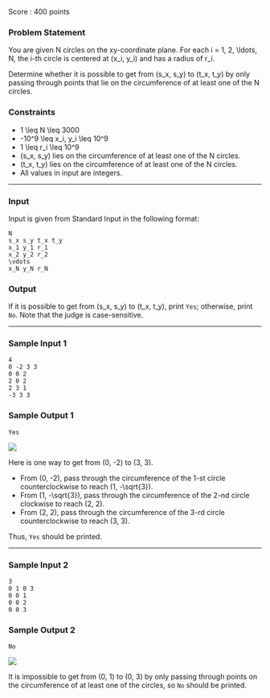 Score : 400 points

### Problem Statement

You are given N circles on the xy-coordinate plane.
For each i = 1, 2, \ldots, N, the i-th circle is centered at (x\_i, y\_i) and has a radius of r\_i.

Determine whether it is possible to get from (s\_x, s\_y) to (t\_x, t\_y) by only passing through points that lie on the circumference of at least one of the N circles.

### Constraints

* 1 \leq N \leq 3000
* -10^9 \leq x\_i, y\_i \leq 10^9
* 1 \leq r\_i \leq 10^9
* (s\_x, s\_y) lies on the circumference of at least one of the N circles.
* (t\_x, t\_y) lies on the circumference of at least one of the N circles.
* All values in input are integers.

---

### Input

Input is given from Standard Input in the following format:

```
N
s_x s_y t_x t_y
x_1 y_1 r_1
x_2 y_2 r_2
\vdots
x_N y_N r_N
```

### Output

If it is possible to get from (s\_x, s\_y) to (t\_x, t\_y), print `Yes`; otherwise, print `No`.
Note that the judge is case-sensitive.

---

### Sample Input 1

```
4
0 -2 3 3
0 0 2
2 0 2
2 3 1
-3 3 3
```

### Sample Output 1

```
Yes
```

![](https://img.atcoder.jp/abc259/7b850385b9d67dc150435ffc7818bd94.png)

Here is one way to get from (0, -2) to (3, 3).

* From (0, -2), pass through the circumference of the 1-st circle counterclockwise to reach (1, -\sqrt{3}).
* From (1, -\sqrt{3}), pass through the circumference of the 2-nd circle clockwise to reach (2, 2).
* From (2, 2), pass through the circumference of the 3-rd circle counterclockwise to reach (3, 3).

Thus, `Yes` should be printed.

---

### Sample Input 2

```
3
0 1 0 3
0 0 1
0 0 2
0 0 3
```

### Sample Output 2

```
No
```

![](https://img.atcoder.jp/abc259/924efa40ff28e5d7125841da2710d012.png)

It is impossible to get from (0, 1) to (0, 3) by only passing through points on the circumference of at least one of the circles, so `No` should be printed.
